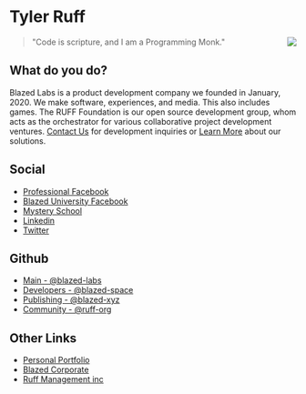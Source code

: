# Tyler Ruff

<a href="https://blazedlabs.com/"><img align="right" src="https://blazed.sirv.com/logo/Beaker-Dark.png?w=120&h=120"></a>

> "Code is scripture, and I am a Programming Monk."

## What do you do?
Blazed Labs is a product development company we founded in January, 2020.
We make software, experiences, and media. This also includes games. The RUFF Foundation is our open source development group, whom acts as the orchestrator for various collaborative project development ventures. [Contact Us](https://blazed.contact/) for development inquiries or [Learn More](https://blazed.space/) about our solutions.

## Social
- [Professional Facebook](https://facebook.com/blazed.space)
- [Blazed University Facebook](https://www.facebook.com/groups/blazed.edu)
- [Mystery School](https://www.facebook.com/groups/atlantismysteryschool)
- [Linkedin](https://www.linkedin.com/in/blz-one/)
- [Twitter](https://twitter.com/TylerRuffDev)

## Github
- [Main - @blazed-labs](https://github.com/blazed-labs)
- [Developers - @blazed-space](https://github.com/blazed-space)
- [Publishing - @blazed-xyz](https://github.com/blazed-xyz)
- [Community - @ruff-org](https://github.com/ruff-org)

## Other Links
- [Personal Portfolio](https://tyler-ruff.com)
- [Blazed Corporate](https://blazed.company)
- [Ruff Management inc](https://ruff-manage.com)


